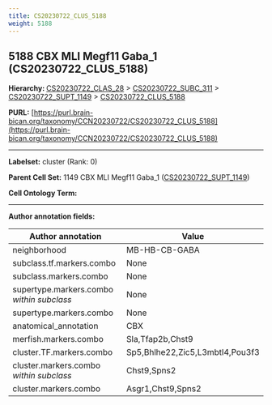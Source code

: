 ```yaml
---
title: CS20230722_CLUS_5188
weight: 5188
---
```

## 5188 CBX MLI Megf11 Gaba_1 (CS20230722_CLUS_5188)
<b>Hierarchy: </b>
[CS20230722_CLAS_28](../CS20230722_CLAS_28) >
[CS20230722_SUBC_311](../CS20230722_SUBC_311) >
[CS20230722_SUPT_1149](../CS20230722_SUPT_1149) >
[CS20230722_CLUS_5188](../CS20230722_CLUS_5188)

**PURL:** [https://purl.brain-bican.org/taxonomy/CCN20230722/CS20230722_CLUS_5188](https://purl.brain-bican.org/taxonomy/CCN20230722/CS20230722_CLUS_5188)

---


**Labelset:** cluster (Rank: 0)

**Parent Cell Set:** 1149 CBX MLI Megf11 Gaba_1 ([CS20230722_SUPT_1149](../CS20230722_SUPT_1149))



**Cell Ontology Term:** 

[MARKER GENES.]: #


---

[TRANSFERRED ANNOTATIONS.]: #


[AUTHOR ANNOTATION FIELDS.]: #


**Author annotation fields:**

| Author annotation | Value |
|-------------------|-------|
|neighborhood|MB-HB-CB-GABA|
|subclass.tf.markers.combo|None|
|subclass.markers.combo|None|
|supertype.markers.combo _within subclass_|None|
|supertype.markers.combo|None|
|anatomical_annotation|CBX|
|merfish.markers.combo|Sla,Tfap2b,Chst9|
|cluster.TF.markers.combo|Sp5,Bhlhe22,Zic5,L3mbtl4,Pou3f3|
|cluster.markers.combo _within subclass_|Chst9,Spns2|
|cluster.markers.combo|Asgr1,Chst9,Spns2|
